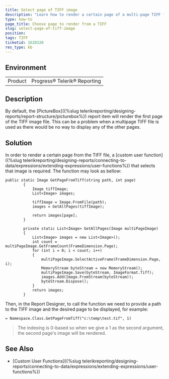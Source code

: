 ```yaml
---
title: Select page of TIFF image
description: "Learn how to render a certain page of a multi-page TIFF file using a custom user function in Telerik Reporting."
type: how-to
page_title: Choose page to render from a TIFF
slug: select-page-of-tiff-image
position: 
tags: TIFF
ticketid: 1620320
res_type: kb
---
```


## Environment
<table>
	<tbody>
		<tr>
			<td>Product</td>
			<td>Progress® Telerik® Reporting</td>
		</tr>
	</tbody>
</table>


## Description

By default, the [PictureBox]({%slug telerikreporting/designing-reports/report-structure/picturebox%}) report item will render the first page of the TIFF image file. This can be a problem when a multipage TIFF file is used as there would be no way to display any of the other pages.

## Solution

In order to render a certain page from the TIFF file, a [custom user function]({%slug telerikreporting/designing-reports/connecting-to-data/expressions/extending-expressions/user-functions%}) that selects that image is required. The function may look as bellow:

````CSharp
public static Image GetPageFromTiff(string path, int page)
		{
			Image tiffImage;
			List<Image> images;

			tiffImage = Image.FromFile(path);
			images = GetAllPages(tiffImage);

			return images[page];
		}

		private static List<Image> GetAllPages(Image multiPageImage)
		{
			List<Image> images = new List<Image>();
			int count = multiPageImage.GetFrameCount(FrameDimension.Page);
			for (int i = 0; i < count; i++)
			{
				multiPageImage.SelectActiveFrame(FrameDimension.Page, i);
				MemoryStream byteStream = new MemoryStream();
				multiPageImage.Save(byteStream, ImageFormat.Tiff);
				images.Add(Image.FromStream(byteStream));
				byteStream.Dispose();
			}
			return images;
		}
````

Then, in the Report Designer, to call the function we need to provide a path to the TIFF image and the desired page to be displayed, for example:

`= Namespace.Class.GetPageFromTiff("c:\temp\test.tif", 1)`

> The indexing is 0-based so when we give a 1 as the second argument, the second page's image will be rendered.

## See Also

* [Custom User Functions]({%slug telerikreporting/designing-reports/connecting-to-data/expressions/extending-expressions/user-functions%})

